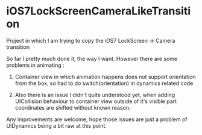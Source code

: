 iOS7LockScreenCameraLikeTransition
==================================

Project in which I am trying to copy the iOS7  LockScreen -> Camera transition

So far I pretty much done it, the way I want. However there are some problems in animating :

1) Container view in which animation happens does not support orientation from the box, so had to do switch(orientation) in dynamics related code

2) Also there is an issue I didn't quite understood yet, when adding UICollision behaviour to container view outside of it's visible part coordinates are shifted without known reason.

Any improvements are welcome, hope those issues are just a problem of UIDynamics being a bit raw at this point.

